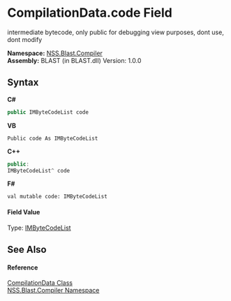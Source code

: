 # CompilationData.code Field
 

intermediate bytecode, only public for debugging view purposes, dont use, dont modify

**Namespace:**&nbsp;<a href="26a25caa-f50b-92ad-f15c-dbb9db1493ae">NSS.Blast.Compiler</a><br />**Assembly:**&nbsp;BLAST (in BLAST.dll) Version: 1.0.0

## Syntax

**C#**<br />
``` C#
public IMByteCodeList code
```

**VB**<br />
``` VB
Public code As IMByteCodeList
```

**C++**<br />
``` C++
public:
IMByteCodeList^ code
```

**F#**<br />
``` F#
val mutable code: IMByteCodeList
```


#### Field Value
Type: <a href="58d16a0d-86d3-8bfb-792d-12e6fd1d4482">IMByteCodeList</a>

## See Also


#### Reference
<a href="52667f7e-8dc6-6543-e265-fdc90d6834fa">CompilationData Class</a><br /><a href="26a25caa-f50b-92ad-f15c-dbb9db1493ae">NSS.Blast.Compiler Namespace</a><br />